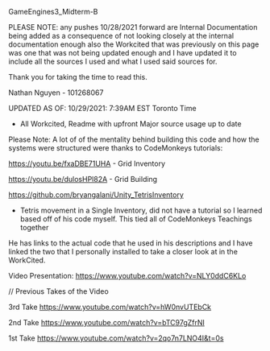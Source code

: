GameEngines3_Midterm-B

PLEASE NOTE: any pushes 10/28/2021 forward are Internal Documentation
being added as a consequence of not looking closely at the internal documentation enough
also the Workcited that was previously on this page was one that was not being updated enough and 
I have updated it to include all the sources I used and what I used said sources for.

Thank you for taking the time to read this.

Nathan Nguyen - 101268067

UPDATED AS OF: 10/29/2021: 7:39AM EST Toronto Time
 - All Workcited, Readme with upfront Major source usage up to date



Please Note:
A lot of of the mentality behind building this code and how the systems were structured
were thanks to CodeMonkeys tutorials:

https://youtu.be/fxaDBE71UHA - Grid Inventory

https://youtu.be/dulosHPl82A - Grid Building


https://github.com/bryangalani/Unity_TetrisInventory 
- Tetris movement in a Single Inventory, did not have a tutorial so
I learned based off of his code myself. This tied all of CodeMonkeys 
Teachings together


He has links to the actual code that he used in his descriptions and I have linked
the two that I personally installed to take a closer look at in the WorkCited.

Video Presentation: 
https://www.youtube.com/watch?v=NLY0ddC6KLo




// Previous Takes of the Video

3rd Take
https://www.youtube.com/watch?v=hW0nvUTEbCk

2nd Take
https://www.youtube.com/watch?v=bTC97gZfrNI

1st Take
https://www.youtube.com/watch?v=2qo7n7LNO4I&t=0s

